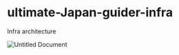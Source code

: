 # ultimate-Japan-guider-infra

Infra architecture

![Untitled Document](https://user-images.githubusercontent.com/50088789/85713660-8d90bc80-b724-11ea-9613-46ac0374bc20.png)
